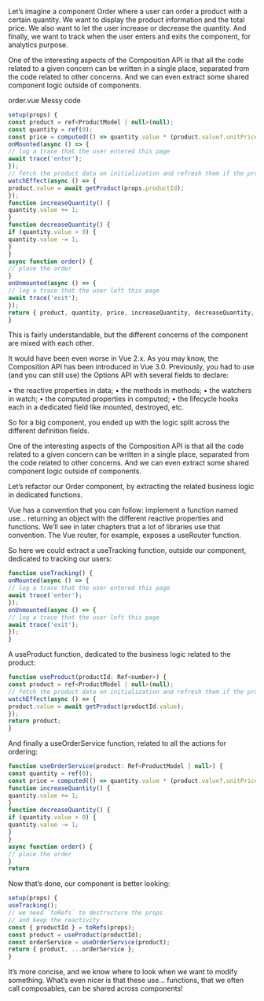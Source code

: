 Let’s imagine a component Order where a user can order a product with a certain quantity. We
want to display the product information and the total price. We also want to let the user increase or decrease the quantity. And finally, we want to track when the user enters and exits the component, for analytics purpose.

One of the interesting aspects of the Composition API is that all the code related to a given concern can be written in a single place, separated from the code related to other concerns. And we can even extract some shared component logic outside of components.

order.vue Messy code

```js
setup(props) {
const product = ref<ProductModel | null>(null);
const quantity = ref(0);
const price = computed(() => quantity.value * (product.value?.unitPrice ?? 0));
onMounted(async () => {
// log a trace that the user entered this page
await trace('enter');
});
// fetch the product data on initialization and refresh them if the props change
watchEffect(async () => {
product.value = await getProduct(props.productId);
});
function increaseQuantity() {
quantity.value += 1;
}
function decreaseQuantity() {
if (quantity.value > 0) {
quantity.value -= 1;
}
}
async function order() {
// place the order
}
onUnmounted(async () => {
// log a trace that the user left this page
await trace('exit');
});
return { product, quantity, price, increaseQuantity, decreaseQuantity, order };
}
```

This is fairly understandable, but the different concerns of the component are mixed with each
other.

It would have been even worse in Vue 2.x. As you may know, the Composition API has been
introduced in Vue 3.0. Previously, you had to use (and you can still use) the Options API with
several fields to declare:

• the reactive properties in data;
• the methods in methods;
• the watchers in watch;
• the computed properties in computed;
• the lifecycle hooks each in a dedicated field like mounted, destroyed, etc.

So for a big component, you ended up with the logic split across the different definition fields.

One of the interesting aspects of the Composition API is that all the code related to a given concern can be written in a single place, separated from the code related to other concerns. And we can even extract some shared component logic outside of components.

Let’s refactor our Order component, by extracting the related business logic in dedicated functions.

Vue has a convention that you can follow: implement a function named use… returning an object with the different reactive properties and functions. We’ll see in later chapters that a lot of libraries use that convention. The Vue router, for example, exposes a useRouter function.

So here we could extract a useTracking function, outside our component, dedicated to tracking our users:

```js
function useTracking() {
onMounted(async () => {
// log a trace that the user entered this page
await trace('enter');
});
onUnmounted(async () => {
// log a trace that the user left this page
await trace('exit');
});
}
```

A useProduct function, dedicated to the business logic related to the product:

```js
function useProduct(productId: Ref<number>) {
const product = ref<ProductModel | null>(null);
// fetch the product data on initialization and refresh them if the props change
watchEffect(async () => {
product.value = await getProduct(productId.value);
});
return product;
}
```

And finally a useOrderService function, related to all the actions for ordering:

```js
function useOrderService(product: Ref<ProductModel | null>) {
const quantity = ref(0);
const price = computed(() => quantity.value * (product.value?.unitPrice ?? 0));
function increaseQuantity() {
quantity.value += 1;
}
function decreaseQuantity() {
if (quantity.value > 0) {
quantity.value -= 1;
}
}
async function order() {
// place the order
}
return
```

Now that’s done, our component is better looking:

```js
setup(props) {
useTracking();
// we need `toRefs` to destructure the props
// and keep the reactivity
const { productId } = toRefs(props);
const product = useProduct(productId);
const orderService = useOrderService(product);
return { product, ...orderService };
}
```

It’s more concise, and we know where to look when we want to modify something. What’s even
nicer is that these use… functions, that we often call composables, can be shared across
components!

